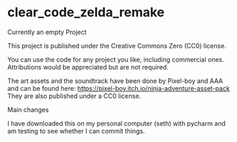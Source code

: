 # clear_code_zelda_remake

Currently an empty Project

This project is published under the Creative Commons Zero (CC0) license.

You can use the code for any project you like, including commercial ones. Attributions would be appreciated but are not required.

The art assets and the soundtrack have been done by Pixel-boy and AAA and can be found here: https://pixel-boy.itch.io/ninja-adventure-asset-pack They are also published under a CC0 license.

Main changes

I have downloaded this on my personal computer (seth) with pycharm and am testing to
see whether I can commit things. 